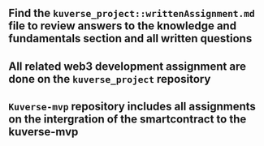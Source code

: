 ## Find the `kuverse_project::writtenAssignment.md` file to review answers to the knowledge and fundamentals section and all written questions
## All related web3 development assignment are done on the `kuverse_project` repository
## `Kuverse-mvp` repository includes all assignments on the intergration of the smartcontract to the kuverse-mvp

